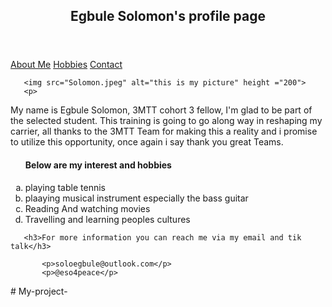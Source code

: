 <!DOCTYPE html>
<html lang="en">
<head>
    <meta charset="UTF-8">
    <title>My profile page</title>
</head>
<body>
     <header>
<h2>Egbule Solomon's profile page</h2>
  </header>
           <nav>
            <section id ="menu">
                <a href="#">About Me</a>
                <a href="#">Hobbies</a>
               <a href="#">Contact</a>
           </section>
       </nav>   
   
       <img src="Solomon.jpeg" alt="this is my picture" height ="200">
       <p> 
My name is Egbule Solomon, 3MTT cohort 3 fellow, I'm glad to be part of the selected student. This training is going to go along way in reshaping my carrier, all thanks to the 3MTT Team for making this a reality and i promise to utilize this opportunity, once again i say thank you great Teams.
   </p>
   <ol type ="a">
   <h4>Below are my interest and hobbies</h4>
   <li>playing table tennis</li>
   <li>plaaying musical instrument especially the bass guitar</li>
   <li>Reading And watching movies</li>
   <li>Travelling and learning peoples cultures</li>
   </ol>
   
       <h3>For more information you can reach me via my email and tik talk</h3>
<footer>
          
           <p>soloegbule@outlook.com</p>
           <p>@eso4peace</p>
</footer>
       
   
</body>
</html># My-project-